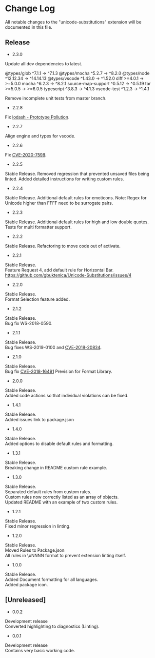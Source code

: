# Change Log

All notable changes to the "unicode-substitutions" extension will be documented in this file.

## Release

- 2.3.0

Update all dev dependencies to latest.

 @types/glob            ^7.1.1  →     ^7.1.3
 @types/mocha           ^5.2.7  →     ^8.2.0
 @types/node         ^12.12.34  →  ^14.14.13
 @types/vscode         ^1.43.0  →    ^1.52.0
 diff                  >=4.0.1  →    >=5.0.0
 mocha                  ^6.2.3  →     ^8.2.1
 source-map-support    ^0.5.12  →    ^0.5.19
 tar                   >=5.0.5  →    >=6.0.5
 typescript             ^3.8.3  →     ^4.1.3
 vscode-test            ^1.2.3  →     ^1.4.1

Remove incomplete unit tests from master branch.

- 2.2.8

Fix [lodash - Prototype Pollution](https://snyk.io/test/npm/lodash/4.17.15?tab=issues).

- 2.2.7

Align engine and types for vscode.

- 2.2.6

Fix [CVE-2020-7598](https://nvd.nist.gov/vuln/detail/CVE-2020-7598).

- 2.2.5

Stable Release.
Removed regression that prevented unsaved files being linted.
Added detailed instructions for writing custom rules.

- 2.2.4

Stable Release.
Additional default rules for emoticons.
Note: Regex for Unicode higher than FFFF need to be surrogate pairs.

- 2.2.3

Stable Release.
Additional default rules for high and low double quotes.
Tests for multi formatter support.

- 2.2.2

Stable Release.
Refactoring to move code out of activate.

- 2.2.1

Stable Release.  
Feature Request 4, add default rule for Horizontal Bar.
<https://github.com/gbuktenica/Unicode-Substitutions/issues/4>

- 2.2.0

Stable Release.  
Format Selection feature added.

- 2.1.2

Stable Release.  
Bug fix WS-2018-0590.

- 2.1.1

Stable Release.  
Bug fixes WS-2019-0100 and [CVE-2018-20834](https://nvd.nist.gov/vuln/detail/CVE-2018-20834).

- 2.1.0

Stable Release.  
Bug fix [CVE-2018-16491](https://nvd.nist.gov/vuln/detail/CVE-2018-16491)
Prevision for Format Library.

- 2.0.0

Stable Release.  
Added code actions so that individual violations can be fixed.

- 1.4.1

Stable Release.  
Added issues link to package.json

- 1.4.0

Stable Release.  
Added options to disable default rules and formatting.

- 1.3.1

Stable Release.  
Breaking change in README custom rule example.

- 1.3.0

Stable Release.  
Separated default rules from custom rules.  
Custom rules now correctly listed as an array of objects.  
Updated README with an example of two custom rules.

- 1.2.1

Stable Release.  
Fixed minor regression in linting.

- 1.2.0

Stable Release.  
Moved Rules to Package.json  
All rules in \uNNNN format to prevent extension linting itself.

- 1.0.0

Stable Release.  
Added Document formatting for all languages.  
Added package icon.

## [Unreleased]

- 0.0.2

Development release  
Converted highlighting to diagnostics (Linting).

- 0.0.1

Development release  
Contains very basic working code.
